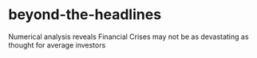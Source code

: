 # beyond-the-headlines
Numerical analysis reveals Financial Crises may not be as devastating as thought for average investors
